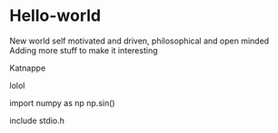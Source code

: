 # Hello-world
New world
self motivated and driven, philosophical and open minded
Adding more stuff to make it interesting

Katnappe 

lolol

import numpy as np
np.sin()


include stdio.h
